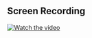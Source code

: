 ## Screen Recording   

[![Watch the video](https://img.youtube.com/vi/k0ACNswJ0c/maxresdefault.jpg)](https://www.youtube.com/watch?v=_k0ACNswJ0c)
